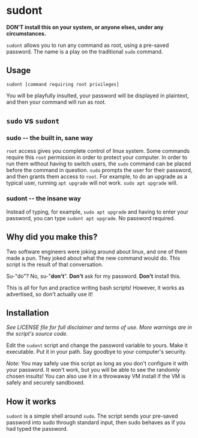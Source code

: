 # sudont
**DON'T install this on your system, or anyone elses, under any circumstances.**

`sudont` allows you to run any command as root, using a pre-saved password. The name is a play on
the traditional `sudo` command.

## Usage
```
sudont [command requiring root privileges]
```

You will be playfully insulted, your password will be displayed in plaintext, and then your command will run as root.

## `sudo` vs `sudont`
### sudo -- the built in, sane way
`root` access gives you complete control of linux system. Some commands require this `root` permission in order to protect your computer. In order to run them without having to switch users, the `sudo` command can be placed before the command in question. `sudo` prompts the user for their password, and then grants them access to `root`. For example, to do an upgrade as a typical user, running `apt upgrade` will not work. `sudo apt upgrade` will.

### sudont -- the insane way
Instead of typing, for example, `sudo apt upgrade` and having to enter your password, you can type `sudont apt upgrade`. No password required.

## Why did you make this?
Two software engineers were joking around about linux, and one of them made a pun. They joked about what the new command would do. This script is the result of that conversation. 

Su-"do"? No, su-"**don't**". **Don't** ask for my password. **Don't** install this.

This is all for fun and practice writing bash scripts! However, it works as advertised, so don't actually use it!

## Installation
*See LICENSE file for full disclaimer and terms of use. More warnings are in the script's source code.*

Edit the `sudont` script and change the password variable to yours. Make it executable. Put it in your path. Say goodbye to your computer's security.

*Note:* You may safely use this script as long as you don't configure it with your password. It won't work, but you will be able to see the randomly chosen insults! You can also use it in a throwaway VM install if the VM is safely and securely sandboxed.

## How it works
`sudont` is a simple shell around `sudo`. The script sends your pre-saved password into sudo through standard input, then sudo behaves as if you had typed the password.